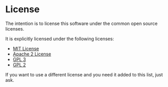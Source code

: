 License
=======

The intention is to license this software under the common open source licenses.

It is explicitly licensed under the following licenses:

 - [MIT License](./LICENSE-MIT.md)
 - [Apache 2 License](./LICENSE-Apache-2.md)
 - [GPL 3](./LICENSE-GPL-3.md)
 - [GPL 2](./LICENSE-GPL-2.md)

If you want to use a different license and you need it added to this list, just ask.
